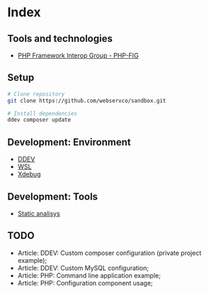 # Index

## Tools and technologies

- [PHP Framework Interop Group - PHP-FIG](https://www.php-fig.org/)

## Setup

```sh
# Clone repository
git clone https://github.com/webservco/sandbox.git

# Install dependencies
ddev composer update
```

## Development: Environment

- [DDEV](Development/Environment/DDEV/index.md)
- [WSL](Development/Environment/WSL/index.md)
- [Xdebug](Development/Environment/Xdebug/index.md)

## Development: Tools

- [Static analisys](Development/Tools/StaticAnalisys.md)

## TODO

- Article: DDEV: Custom composer configuration (private project example);
- Article: DDEV: Custom MySQL configuration;
- Article: PHP: Command line application example;
- Article: PHP: Configuration component usage;
